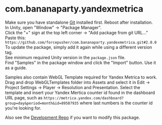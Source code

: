 # com.bananaparty.yandexmetrica  
  
Make sure you have standalone [Git](https://git-scm.com/downloads) installed first. Reboot after installation.  
In Unity, open "Window" -> "Package Manager".  
Click the "+" sign at the top left corner -> "Add package from git URL..."  
Paste this: `https://github.com/forcepusher/com.bananaparty.yandexmetrica.git#2.0.0`  
To update the package, simply add it again while using a different version tag.  
See minimum required Unity version in the `package.json` file.  
Find "Samples" in the package window and click the "Import" button. Use it as a guide.  
  
Samples also contain WebGL Template required for Yandex Metrica to work.  
Drag and drop WebGLTemplates folder into Assets and select it in Edit -> Project Settings -> Player -> Resolution and Presentation. Select the template and insert your Yandex Mertica counter id found in the dashboard URL page, such as `https://metrica.yandex.com/dashboard?group=day&period=month&id=89587935` where last numbers is the counter id you're looking for.  
  
Also see the [Development Repo](https://github.com/forcepusher/YandexMetricaUnity) if you want to modify this package.
